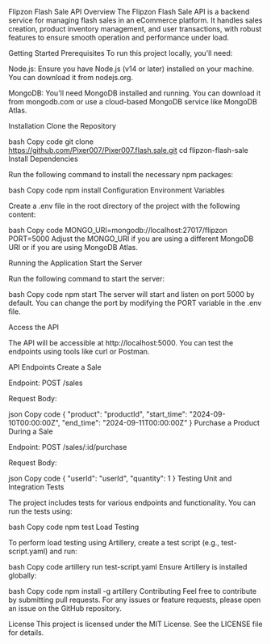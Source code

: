 Flipzon Flash Sale API
Overview
The Flipzon Flash Sale API is a backend service for managing flash sales in an eCommerce platform. It handles sales creation, product inventory management, and user transactions, with robust features to ensure smooth operation and performance under load.

Getting Started
Prerequisites
To run this project locally, you'll need:

Node.js: Ensure you have Node.js (v14 or later) installed on your machine. You can download it from nodejs.org.

MongoDB: You'll need MongoDB installed and running. You can download it from mongodb.com or use a cloud-based MongoDB service like MongoDB Atlas.

Installation
Clone the Repository

bash
Copy code
git clone https://github.com/Pixer007/Pixer007.flash.sale.git
cd flipzon-flash-sale
Install Dependencies

Run the following command to install the necessary npm packages:

bash
Copy code
npm install
Configuration
Environment Variables

Create a .env file in the root directory of the project with the following content:

bash
Copy code
MONGO_URI=mongodb://localhost:27017/flipzon
PORT=5000
Adjust the MONGO_URI if you are using a different MongoDB URI or if you are using MongoDB Atlas.

Running the Application
Start the Server

Run the following command to start the server:

bash
Copy code
npm start
The server will start and listen on port 5000 by default. You can change the port by modifying the PORT variable in the .env file.

Access the API

The API will be accessible at http://localhost:5000. You can test the endpoints using tools like curl or Postman.

API Endpoints
Create a Sale

Endpoint: POST /sales

Request Body:

json
Copy code
{
  "product": "productId",
  "start_time": "2024-09-10T00:00:00Z",
  "end_time": "2024-09-11T00:00:00Z"
}
Purchase a Product During a Sale

Endpoint: POST /sales/:id/purchase

Request Body:

json
Copy code
{
  "userId": "userId",
  "quantity": 1
}
Testing
Unit and Integration Tests

The project includes tests for various endpoints and functionality. You can run the tests using:

bash
Copy code
npm test
Load Testing

To perform load testing using Artillery, create a test script (e.g., test-script.yaml) and run:

bash
Copy code
artillery run test-script.yaml
Ensure Artillery is installed globally:

bash
Copy code
npm install -g artillery
Contributing
Feel free to contribute by submitting pull requests. For any issues or feature requests, please open an issue on the GitHub repository.

License
This project is licensed under the MIT License. See the LICENSE file for details.
